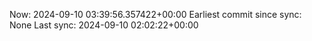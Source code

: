 Now: 2024-09-10 03:39:56.357422+00:00 Earliest commit since sync: None Last sync: 2024-09-10 02:02:22+00:00
